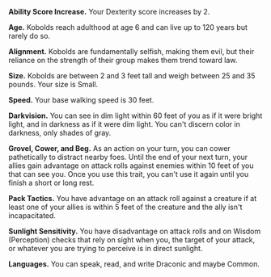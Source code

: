 **Ability Score Increase.** Your Dexterity score increases by 2.

**Age.** Kobolds reach adulthood at age 6 and can live up to 120 years but rarely do so.

**Alignment.** Kobolds are fundamentally selfish, making them evil, but their reliance on the strength of their group makes them trend toward law.

**Size.** Kobolds are between 2 and 3 feet tall and weigh between 25 and 35 pounds. Your size is Small.

**Speed.** Your base walking speed is 30 feet.

**Darkvision.** You can see in dim light within 60 feet of you as if it were bright light, and in darkness as if it were dim light. You can't discern color in darkness, only shades of gray.

**Grovel, Cower, and Beg.** As an action on your turn, you can cower pathetically to distract nearby foes. Until the end of your next turn, your allies gain advantage on attack rolls against enemies within 10 feet of you that can see you. Once you use this trait, you can't use it again until you finish a short or long rest.

**Pack Tactics.** You have advantage on an attack roll against a creature if at least one of your allies is within 5 feet of the creature and the ally isn't incapacitated.

**Sunlight Sensitivity.** You have disadvantage on attack rolls and on Wisdom (Perception) checks that rely on sight when you, the target of your attack, or whatever you are trying to perceive is in direct sunlight.

**Languages.** You can speak, read, and write Draconic and maybe Common.